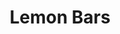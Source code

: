 ---
layout: recipe
title: Lemon Bars
description: 
prep_time: 20 minutes
cook_time: 25 minutes
temperature: 350°F
servings: 16
category: Dessert
effort: medium
duration: minutes

ingredients: |
  **Shortbread crust**
  - 1 cup flour
  - 1 stick room temp. unsalted butter
  - 1/4 cup powdered sugar
  - 1/4 tsp vanilla
  - 1/4 tsp salt

  **Lemon layer**
  - 2 large eggs
  - 1 large egg yolk
  - 1 cup white sugar
  - 2 tbsp flour
  - 1/4 cup lemon juice
  - 1 tbsp grated lemon peel

instructions: |
  1. Place an oven rack into middle position and preheat oven to 350°F. Lightly oil an 8x8-inch baking dish.
  2. Place 1 cup flour and butter in mixing bowl and mash with the back of a spatula or wooden spoon until thoroughly combined. Mix in 1/4 cup confectioners' sugar, vanilla extract, and salt; mash mixture together until it looks like a slightly crumbly cookie dough.
  3. Moisten your fingers with a little water and press dough into bottom of prepared baking dish. Use a fork to prick holes all over the crust.
  4. Bake crust on center rack in the preheated oven until crust edges are barely golden brown, 22 minutes.
  5. Beat eggs and egg yolks together in a bowl; whisk in white sugar and 2 tablespoons flour until smooth. Add lemon juice and lemon zest; whisk for 2 minutes. Pour lemon custard over crust.
  6. Bake on center rack until custard is set and top has a thin white sugary crust, 25 minutes. Let cool completely before cutting into bars.
  7. Dip knife into very hot water, run around the edge, and cut into 16 squares. Dust cookies with 1 teaspoon confectioners' sugar.

notes: |
  - Kaitlyn was able to zest a lemon with nothing but a plastic knife. Oh, college.
---